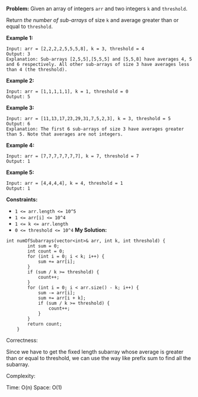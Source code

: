 **Problem:**
Given an array of integers `arr` and two integers `k` and `threshold`.

Return *the number of sub-arrays* of size `k` and average greater than or equal to `threshold`.

 

**Example 1:**

```
Input: arr = [2,2,2,2,5,5,5,8], k = 3, threshold = 4
Output: 3
Explanation: Sub-arrays [2,5,5],[5,5,5] and [5,5,8] have averages 4, 5 and 6 respectively. All other sub-arrays of size 3 have averages less than 4 (the threshold).
```

**Example 2:**

```
Input: arr = [1,1,1,1,1], k = 1, threshold = 0
Output: 5
```

**Example 3:**

```
Input: arr = [11,13,17,23,29,31,7,5,2,3], k = 3, threshold = 5
Output: 6
Explanation: The first 6 sub-arrays of size 3 have averages greater than 5. Note that averages are not integers.
```

**Example 4:**

```
Input: arr = [7,7,7,7,7,7,7], k = 7, threshold = 7
Output: 1
```

**Example 5:**

```
Input: arr = [4,4,4,4], k = 4, threshold = 1
Output: 1
```

 

**Constraints:**

- `1 <= arr.length <= 10^5`
- `1 <= arr[i] <= 10^4`
- `1 <= k <= arr.length`
- `0 <= threshold <= 10^4`
**My Solution:**
```
int numOfSubarrays(vector<int>& arr, int k, int threshold) {
        int sum = 0;
        int count = 0;
        for (int i = 0; i < k; i++) {
            sum += arr[i];
        }
        if (sum / k >= threshold) {
            count++;
        }
        for (int i = 0; i < arr.size() - k; i++) {
            sum -= arr[i];
            sum += arr[i + k];
            if (sum / k >= threshold) {
                count++;
            }
        }
        return count;
    }
```
Correctness:

Since we have to get the fixed length subarray whose average is greater than or equal to threshold, we can use the way like prefix sum to find all the subarray.

Complexity:

Time: O(n)
Space: O(1)